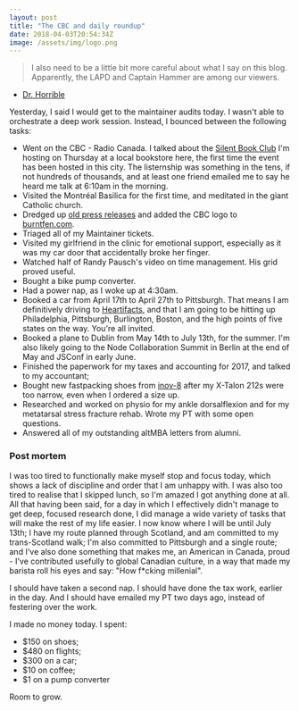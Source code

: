 ```yaml
---
layout: post
title: "The CBC and daily roundup"
date: 2018-04-03T20:54:34Z
image: /assets/img/logo.png
---
```


> I also need to be a little bit more careful about what I say on this blog. Apparently, the LAPD and Captain Hammer are among our viewers.

- [Dr. Horrible](https://en.wikipedia.org/wiki/Dr._Horrible%27s_Sing-Along_Blog)

Yesterday, I said I would get to the maintainer audits today. I wasn't able to orchestrate a deep work session. Instead, I bounced between the following tasks:

- Went on the CBC - Radio Canada. I talked about the [Silent Book Club](http://silentbookclub.com/) I'm hosting on Thursday at a local bookstore here, the first time the event has been hosted in this city. The listernship was something in the tens, if not hundreds of thousands, and at least one friend emailed me to say he heard me talk at 6:10am in the morning.
- Visited the Montréal Basilica for the first time, and meditated in the giant Catholic church.
- Dredged up [old press releases](https://github.com/RichardLitt/richardlitt.github.com/blob/master/_data/press.yml#L59-L80) and added the CBC logo to [burntfen.com](https://burntfen.com).
- Triaged all of my Maintainer tickets.
- Visited my girlfriend in the clinic for emotional support, especially as it was my car door that accidentally broke her finger.
- Watched half of Randy Pausch's video on time management. His grid proved useful.
- Bought a bike pump converter.
- Had a power nap, as I woke up at 4:30am.
- Booked a car from April 17th to April 27th to Pittsburgh. That means I am definitively driving to [Heartifacts](https://codeandsupply.co/heartifacts), and that I am going to be hitting up Philadelphia, Pittsburgh, Burlington, Boston, and the high points of five states on the way. You're all invited.
- Booked a plane to Dublin from May 14th to July 13th, for the summer. I'm also likely going to the Node Collaboration Summit in Berlin at the end of May and JSConf in early June.
- Finished the paperwork for my taxes and accounting for 2017, and talked to my accountant;
- Bought new fastpacking shoes from [inov-8](https://www.inov-8.com/us/catalog/product/view/id/4988/s/roclite-320-gtx-mens-trail-running-shoes-orange/category/38/) after my X-Talon 212s were too narrow, even when I ordered a size up.
- Researched and worked on physio for my ankle dorsalflexion and for my metatarsal stress fracture rehab. Wrote my PT with some open questions.
- Answered all of my outstanding altMBA letters from alumni.

### Post mortem

I was too tired to functionally make myself stop and focus today, which shows a lack of discipline and order that I am unhappy with. I was also too tired to realise that I skipped lunch, so I'm amazed I got anything done at all. All that having been said, for a day in which I effectively didn't manage to get deep, focused research done, I did manage a wide variety of tasks that will make the rest of my life easier. I now know where I will be until July 13th; I have my route planned through Scotland, and am committed to my trans-Scotland walk; I'm also committed to Pittsburgh and a single route; and I've also done something that makes me, an American in Canada, proud - I've contributed usefully to global Canadian culture, in a way that made my barista roll his eyes and say: "How f*cking millenial".

I should have taken a second nap. I should have done the tax work, earlier in the day. And I should have emailed my PT two days ago, instead of festering over the work.

I made no money today. I spent:

- $150 on shoes;
- $480 on flights;
- $300 on a car;
- $10 on coffee;
- $1 on a pump converter

Room to grow.

